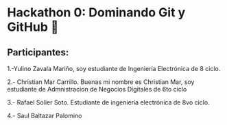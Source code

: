 # Hackathon 0: Dominando Git y GitHub 🚀

## Participantes:

1.-Yulino Zavala Mariño, soy estudiante de Ingeniería Electrónica de 8 ciclo.

2.- Christian Mar Carrillo. Buenas mi nombre es Christian Mar, soy estudiante de Admnistracion de Negocios Digitales de 6to ciclo

3.- Rafael Solier Soto. Estudiante de ingeniería electrónica de 8vo ciclo.

4.- Saul Baltazar Palomino 

